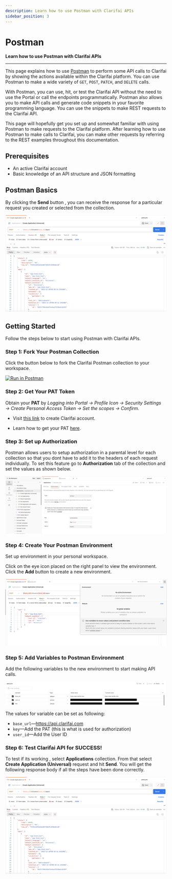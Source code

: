 ```yaml
---
description: Learn how to use Postman with Clarifai APIs
sidebar_position: 3
---
```


# Postman 

**Learn how to use Postman with Clarifai APIs**
<hr />

This page explains how to use [Postman](https://www.postman.com/) to perform some API calls to Clarifai by showing the actions available within the Clarifai platform. You can use Postman to make a wide variety of `GET`, `POST`, `PATCH`, and `DELETE` calls.

With Postman, you can use, hit, or test the Clarifai API without the need to use the Portal or call the endpoints programmatically. Postman also allows you to make API calls and generate code snippets in your favorite programming language. You can use the snippets to make REST requests to the Clarifai API.

This page will hopefully get you set up and somewhat familiar with using Postman to make requests to the Clarifai platform. After learning how to use Postman to make calls to Clarifai, you can make other requests by referring to the REST examples throughout this documentation. 

## Prerequisites
-  An active Clarifai account
-  Basic knowledge of an API structure and JSON formatting

## Postman Basics
By clicking the **Send** button , you can receive the response for a particular request you created or selected from the collection. 

![Alt text](/img/postman/image-2.png)

## Getting Started

Follow the steps below to start using Postman with Clarifai APIs.

### Step 1: Fork Your Postman Collection

Click the button below to fork the Clarifai Postman collection to your workspace.
<br/>

[![Run in Postman](https://run.pstmn.io/button.svg)](https://god.gw.postman.com/run-collection/30622694-ddd58eb6-5c51-42a3-aa0d-97cc0efd546d?action=collection%2Ffork&source=rip_markdown&collection-url=entityId%3D30622694-ddd58eb6-5c51-42a3-aa0d-97cc0efd546d%26entityType%3Dcollection%26workspaceId%3D00399af6-b92f-47d8-938f-0cacf755c972)

### Step 2: Get Your PAT Token

Obtain your **PAT** by *Logging into Portal → Profile Icon → Security Settings → Create Personal Access Token → Set the scopes → Confirm.*

- Visit [this link](https://clarifai.com/signup) to create Clarifai account.

- Learn how to get your PAT [here](https://docs.clarifai.com/clarifai-basics/authentication/personal-access-tokens).

### Step 3: Set up Authorization

Postman allows users to setup authorization in a parental level for each collection so that you dont have to add it to the headers of each request individually. To set this feature go to  **Authorization** tab of the collection and set the values as shown below.

![Alt text](/img/postman/image-1.png)

### Step 4: Create Your Postman Environment

Set up environment in your personal workspace.

Click on the eye icon placed on the right panel to view the environment. Click the **Add** button to create a new environment.

![Alt text](/img/postman/image-3.png)

### Step 5: Add Variables to Postman Environment

Add the following variables to the new environment to start making API calls.

![Alt text](/img/postman/image-5.png)

The values for variable can be set as following:
- `base_url`—https://api.clarifai.com
- `key`—Add the PAT (this is what is used for authorization)
- `user_id`—Add the User ID 

### Step 6: Test Clarifai API for SUCCESS!

To test if its working , select **Applications** collection. From that select **Create Application (Universal)** request and hit **Send**. You will get the following response body if all the steps have been done correctly.

![Alt text](/img/postman/image-2.png)

